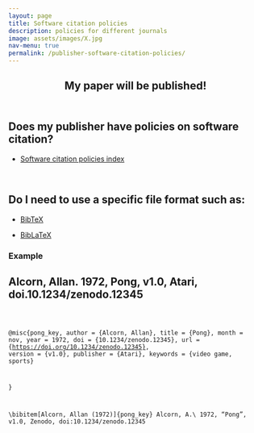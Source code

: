 ```yaml
---
layout: page
title: Software citation policies
description: policies for different journals
image: assets/images/X.jpg
nav-menu: true
permalink: /publisher-software-citation-policies/
---
```

<!-- Main -->
<div id="main" class="alt">

<!-- One -->
<section id="one">
	<div class="inner">
		<header class="major">
			<h1>My paper will be published!</h1>
		</header>

<!-- Content -->
<h2 id="content">Does my publisher have policies on software citation?</h2>
<div class="row">
	<div class="6u 12u$(small)">
		<ul class="actions">
			<li><a href="https://www.chorusaccess.org/resources/software-citation-policies-index/" class="button big">Software citation policies index</a></li>
		</ul>
	</div>
</div><br>

<h2 id="content">Do I need to use a specific file format such as:</h2>
<div class="row">
	<div class="6u 12u$(small)">
		<ul class="actions">
			<li><a href="https://cfa-library.github.io/citing-software/bibtex/" class="button big">BibTeX</a></li>
		</ul>
	</div>
</div>	

<div class="row">
	<div class="6u 12u$(small)">
		<ul class="actions">
			<li><a href="https://www.ctan.org/pkg/biblatex-software" class="button big">BibLaTeX</a></li>
		</ul>
	</div>
</div>
</div>
	

<h3>Example</h3>
<h2>Alcorn, Allan. 1972, Pong, v1.0, Atari, doi.10.1234/zenodo.12345</h2>
<pre><code>

@misc{pong_key,
author = {Alcorn, Allan},
title = {Pong},
month = nov,
year = 1972,
doi = {10.1234/zenodo.12345},
url = {https://doi.org/10.1234/zenodo.12345},
version = {v1.0},
publisher = {Atari},
keywords = {video game, sports}

}

\bibitem[Alcorn, Allan (1972)]{pong_key} Alcorn, A.\ 1972, “Pong”, v1.0, Zenodo, doi:10.1234/zenodo.12345
</code></pre>
